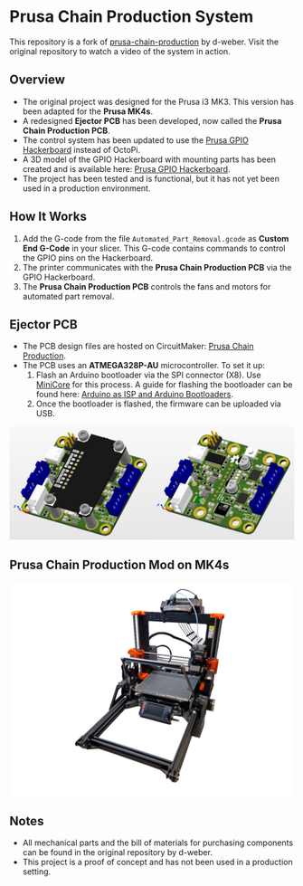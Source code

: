 # Prusa Chain Production System

This repository is a fork of [prusa-chain-production](https://github.com/d-weber/prusa-chain-production) by d-weber. Visit the original repository to watch a video of the system in action.

## Overview

- The original project was designed for the Prusa i3 MK3. This version has been adapted for the **Prusa MK4s**.
- A redesigned **Ejector PCB** has been developed, now called the **Prusa Chain Production PCB**.
- The control system has been updated to use the [Prusa GPIO Hackerboard](https://www.prusa3d.com/cs/produkt/gpio-hackerboard-set/) instead of OctoPi.
- A 3D model of the GPIO Hackerboard with mounting parts has been created and is available here: [Prusa GPIO Hackerboard](https://www.printables.com/model/1128260-prusa-gpio-hackerboard).
- The project has been tested and is functional, but it has not yet been used in a production environment.

## How It Works

1. Add the G-code from the file `Automated_Part_Removal.gcode` as **Custom End G-Code** in your slicer. This G-code contains commands to control the GPIO pins on the Hackerboard.
2. The printer communicates with the **Prusa Chain Production PCB** via the GPIO Hackerboard.
3. The **Prusa Chain Production PCB** controls the fans and motors for automated part removal.

## Ejector PCB

- The PCB design files are hosted on CircuitMaker: [Prusa Chain Production](https://workspace.circuitmaker.com/Projects/Details/Patrick-Rossacher-2/Prusa-Chain-Production).
- The PCB uses an **ATMEGA328P-AU** microcontroller. To set it up:
  1. Flash an Arduino bootloader via the SPI connector (X8). Use [MiniCore](https://github.com/MCUdude/MiniCore#minicore) for this process. A guide for flashing the bootloader can be found here: [Arduino as ISP and Arduino Bootloaders](https://docs.arduino.cc/built-in-examples/arduino-isp/ArduinoISP/).
  2. Once the bootloader is flashed, the firmware can be uploaded via USB.

![Prusa Chain Production PCB](img/Prusa_Chain_Production_PCB_i001.png)

## Prusa Chain Production Mod on MK4s

![Prusa Chain Production MK4s](img/Prusa_Chain_Production_MK4s.png)

## Notes

- All mechanical parts and the bill of materials for purchasing components can be found in the original repository by d-weber.
- This project is a proof of concept and has not been used in a production setting.
